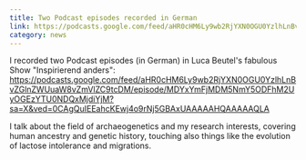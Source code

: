 ```yaml
---
title: Two Podcast episodes recorded in German
link: https://podcasts.google.com/feed/aHR0cHM6Ly9wb2RjYXN0OGU0YzlhLnBvZGlnZWUuaW8vZmVlZC9tcDM/episode/MDYxYmFjMDM5NmY5ODFhM2UyOGEzYTU0NDQxMjdiYjM?sa=X&ved=0CAgQuIEEahcKEwj4o9rNj5GBAxUAAAAAHQAAAAAQLA
category: news
---
```


I recorded two Podcast episodes (in German) in Luca Beutel's fabulous Show "Inspirierend anders": https://podcasts.google.com/feed/aHR0cHM6Ly9wb2RjYXN0OGU0YzlhLnBvZGlnZWUuaW8vZmVlZC9tcDM/episode/MDYxYmFjMDM5NmY5ODFhM2UyOGEzYTU0NDQxMjdiYjM?sa=X&ved=0CAgQuIEEahcKEwj4o9rNj5GBAxUAAAAAHQAAAAAQLA

I talk about the field of archaeogenetics and my research interests, covering human ancestry and genetic history, touching also things like the evolution of lactose intolerance and migrations.